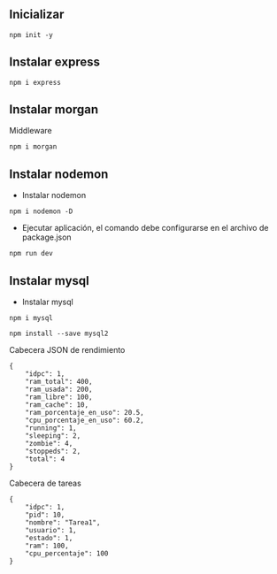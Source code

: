 ## Inicializar
~~~
npm init -y
~~~
## Instalar express
~~~
npm i express
~~~
## Instalar morgan
Middleware
~~~
npm i morgan
~~~
## Instalar nodemon
- Instalar nodemon
~~~
npm i nodemon -D
~~~
- Ejecutar aplicación, el comando debe configurarse en el archivo de package.json
~~~
npm run dev
~~~
## Instalar mysql
- Instalar mysql
~~~
npm i mysql
~~~
~~~
npm install --save mysql2
~~~

Cabecera JSON de rendimiento
~~~
{
    "idpc": 1,
    "ram_total": 400,
    "ram_usada": 200,
    "ram_libre": 100,
    "ram_cache": 10,
    "ram_porcentaje_en_uso": 20.5,
    "cpu_porcentaje_en_uso": 60.2,
    "running": 1,
    "sleeping": 2,
    "zombie": 4,
    "stoppeds": 2,
    "total": 4
}
~~~
Cabecera de tareas
~~~
{
    "idpc": 1,
    "pid": 10,
    "nombre": "Tarea1",
    "usuario": 1,
    "estado": 1,
    "ram": 100,
    "cpu_percentaje": 100
}
~~~